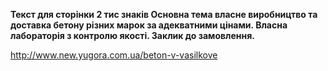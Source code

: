 
__Текст для сторінки 2 тис знаків
Основна тема власне виробництво та доставка бетону різних марок за адекватними цінами. Власна лабораторія з контролю якості.
Заклик до замовлення.__

http://www.new.yugora.com.ua/beton-v-vasilkove
